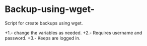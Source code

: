 Backup-using-wget-
==================

Script for create backups using wget.

+1.- change the variables as needed. 
+2.- Requires username and password.
+3.- Keeps are logged in.
